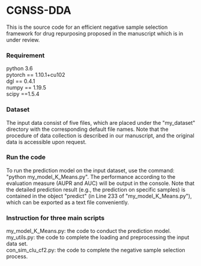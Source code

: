 # CGNSS-DDA

This is the source code for an efficient negative sample selection framework for drug repurposing proposed in the manuscript which is in under review.

### Requirement
python 3.6  
pytorch == 1.10.1+cu102  
dgl == 0.4.1  
numpy == 1.19.5  
scipy ==1.5.4  


### Dataset
The input data consist of five files, which are placed under the "my_dataset" directory with the corresponding default file names. 
Note that the procedure of data collection is described in our manuscript, and the original data is accessible upon request.

### Run the code
To run the prediction model on the input dataset, use the command: "python my_model_K_Means.py". The performance according to the evaluation measure (AUPR and AUC) will be output in the console.
Note that the detailed prediction result (e.g., the prediction on specific samples) is contained in the object "predict" (in Line 233 of "my_model_K_Means.py"), which can be exported as a text file conveniently.


### Instruction for three main scripts
my_model_K_Means.py: the code to conduct the prediction model.  
my_utils.py: the code to complete the loading and preprocessing the input data set.  
con_sim_clu_cf2.py: the code to complete the negative sample selection process.

